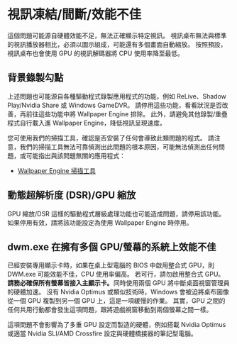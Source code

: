 # 視訊凍結/間斷/效能不佳

這個問題可能源自硬體效能不足，無法正確顯示特定視訊。 視訊桌布無法與標準的視訊播放器相比，必須以圖示組成，可能還有多個畫面自動縮放。 按照預設，視訊桌布也會使用 GPU 的視訊解碼器將 CPU 使用率降至最低。

## 背景錄製勾點
上述問題也可能源自各種驅動程式錄製應用程式的功能，例如 ReLive、Shadow Play/Nvidia Share 或 Windows GameDVR。 請停用這些功能，看看狀況是否改善，再前往這些功能中將 Wallpaper Engine 排除。 此外，請避免其他錄製/重疊程式自行載入進 Wallpaper Engine，降低視訊呈現速度。

您可使用我們的掃描工具，確認是否安裝了任何會導致此類問題的程式。 請注意，我們的掃描工具無法可靠偵測出此問題的根本原因，可能無法偵測出任何問題，或可能指出與該問題無關的應用程式：

* [Wallpaper Engine 掃描工具](/debug/scantool.html)

## 動態超解析度 (DSR)/GPU 縮放
GPU 縮放/DSR 這樣的驅動程式層級處理功能也可能造成問題，請停用該功能。如果停用有效，請將該功能設定為使用 Wallpaper Engine 時停用。

## dwm.exe 在擁有多個 GPU/螢幕的系統上效能不佳
已經安裝專用顯示卡時，如果在桌上型電腦的 BIOS 中啟用整合式 GPU，則 DWM.exe 可能效能不佳，CPU 使用率偏高。 若可行，請勿啟用整合式 GPU。 **請務必確保所有螢幕皆接入主顯示卡。** 同時使用兩個 GPU 將中斷桌面視窗管理員的硬體加速。 沒有 Nvidia Optimus 或類似技術時，Windows 會被迫將桌布圖像從一個 GPU 複製到另一個 GPU 上，這是一項緩慢的作業。 其實，GPU 之間的任何共用行動都會發生這項問題，跟將遊戲視窗移動到兩個螢幕之間一樣。

這項問題不會影響為了多重 GPU 設定而製造的硬體，例如搭載 Nvidia Optimus 或適當 Nvidia SLI/AMD Crossfire 設定與硬體橋接器的筆記型電腦。
